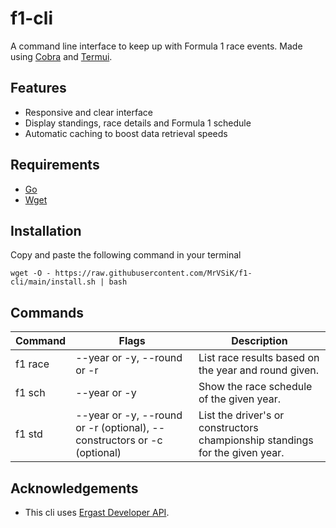 # f1-cli
A command line interface to keep up with Formula 1 race events. Made using [Cobra](https://github.com/spf13/cobra) and [Termui](https://github.com/gizak/termui).

## Features
- Responsive and clear interface
- Display standings, race details and Formula 1 schedule
- Automatic caching to boost data retrieval speeds

## Requirements
- [Go](https://go.dev/)
- [Wget](https://www.gnu.org/software/wget/)

## Installation
Copy and paste the following command in your terminal
```
wget -O - https://raw.githubusercontent.com/MrVSiK/f1-cli/main/install.sh | bash
```

## Commands
| Command | Flags | Description |
| --- | --- | --- |
| f1 race | --year or -y, --round or -r | List race results based on the year and round given. |
| f1 sch | --year or -y | Show the race schedule of the given year. |
| f1 std | --year or -y, --round or -r (optional), --constructors or -c (optional) | List the driver's or constructors championship standings for the given year. |

## Acknowledgements
- This cli uses [Ergast Developer API](https://ergast.com/mrd).
